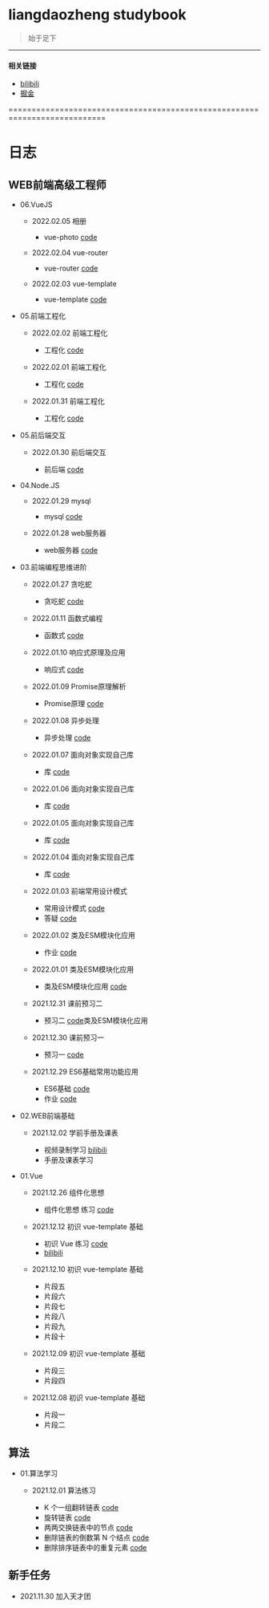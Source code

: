 # liangdaozheng studybook

>始于足下
-----------

#### 相关链接
* [bilibili](https://space.bilibili.com/484967304)
* [掘金](https://juejin.cn/user/2981531266318407)

===========================================================================

# 日志

## WEB前端高级工程师

* 06.VueJS

  * 2022.02.05 相册 

    * vue-photo [code](https://github.com/liangdaozheng/liangdaozheng-studybook/blob/main/webBase/vue/08)

  * 2022.02.04 vue-router 

    * vue-router [code](https://github.com/liangdaozheng/liangdaozheng-studybook/blob/main/webBase/vue/05)

  * 2022.02.03 vue-template 

    * vue-template [code](https://github.com/liangdaozheng/liangdaozheng-studybook/blob/main/webBase/vue/01)

* 05.前端工程化

  * 2022.02.02 前端工程化 

    * 工程化 [code](https://github.com/liangdaozheng/liangdaozheng-studybook/blob/main/webBase/webpack-git)


  * 2022.02.01 前端工程化 

    * 工程化 [code](https://github.com/liangdaozheng/liangdaozheng-studybook/blob/main/webBase/webpack-git)

  * 2022.01.31 前端工程化 

    * 工程化 [code](https://github.com/liangdaozheng/liangdaozheng-studybook/blob/main/webBase/webpack-git)

* 05.前后端交互

  * 2022.01.30 前后端交互 

    * 前后端 [code](https://github.com/liangdaozheng/liangdaozheng-studybook/blob/main/webBase/ajax-axios)

* 04.Node.JS

  * 2022.01.29 mysql 

    * mysql [code](https://github.com/liangdaozheng/liangdaozheng-studybook/blob/main/webBase/node/04)

  * 2022.01.28 web服务器 

    * web服务器 [code](https://github.com/liangdaozheng/liangdaozheng-studybook/blob/main/webBase/node/03)

* 03.前端编程思维进阶

  * 2022.01.27 贪吃蛇

    * 贪吃蛇 [code](https://github.com/liangdaozheng/liangdaozheng-studybook/blob/main/webBase/ES6/13)

  * 2022.01.11 函数式编程

    * 函数式 [code](https://github.com/liangdaozheng/liangdaozheng-studybook/blob/main/webBase/ES6/10)


  * 2022.01.10 响应式原理及应用

    * 响应式 [code](https://github.com/liangdaozheng/liangdaozheng-studybook/blob/main/webBase/ES6/09)

  * 2022.01.09 Promise原理解析

    * Promise原理 [code](https://github.com/liangdaozheng/liangdaozheng-studybook/blob/main/webBase/ES6/07)

  * 2022.01.08 异步处理

    * 异步处理 [code](https://github.com/liangdaozheng/liangdaozheng-studybook/blob/main/webBase/ES6/06)

  * 2022.01.07 面向对象实现自己库

    * 库 [code](https://github.com/liangdaozheng/liangdaozheng-studybook/blob/main/webBase/ES6/05)

  * 2022.01.06 面向对象实现自己库

    * 库 [code](https://github.com/liangdaozheng/liangdaozheng-studybook/blob/main/webBase/ES6/05)

  * 2022.01.05 面向对象实现自己库

    * 库 [code](https://github.com/liangdaozheng/liangdaozheng-studybook/blob/main/webBase/ES6/05)

  * 2022.01.04 面向对象实现自己库

    * 库 [code](https://github.com/liangdaozheng/liangdaozheng-studybook/blob/main/webBase/ES6/05)

  * 2022.01.03 前端常用设计模式

    * 常用设计模式 [code](https://github.com/liangdaozheng/liangdaozheng-studybook/blob/main/webBase/ES6/03)
    * 答疑 [code](https://github.com/liangdaozheng/liangdaozheng-studybook/blob/main/webBase/ES6/04/01-index.html)

  * 2022.01.02 类及ESM模块化应用

    * 作业 [code](https://github.com/liangdaozheng/liangdaozheng-studybook/blob/main/webBase/ES6/02/template)

  * 2022.01.01 类及ESM模块化应用

    * 类及ESM模块化应用 [code](https://github.com/liangdaozheng/liangdaozheng-studybook/blob/main/webBase/ES6/02/03-index.html)

  * 2021.12.31 课前预习二

    * 预习二 [code](https://github.com/liangdaozheng/liangdaozheng-studybook/blob/main/webBase/ES6/02/02-index.html)类及ESM模块化应用

  * 2021.12.30 课前预习一

    * 预习一 [code](https://github.com/liangdaozheng/liangdaozheng-studybook/blob/main/webBase/ES6/02/01-index.html)

  * 2021.12.29  ES6基础常用功能应用

    * ES6基础 [code](https://github.com/liangdaozheng/liangdaozheng-studybook/blob/main/webBase/ES6/01/index.html)
    * 作业 [code](https://github.com/liangdaozheng/liangdaozheng-studybook/tree/main/webBase/ES6/01/homework)

* 02.WEB前端基础

  * 2021.12.02 学前手册及课表

    * 视频录制学习 [bilibili](https://www.bilibili.com/video/BV1bR4y147Za?spm_id_from=333.999.0.0)
    * 手册及课表学习

* 01.Vue 

  * 2021.12.26 组件化思想

    * 组件化思想 练习 [code](https://github.com/liangdaozheng/liangdaozheng-studybook/blob/main/webBase/vue/01/02-demo.html)

  * 2021.12.12 初识 vue-template 基础

    * 初识 Vue 练习 [code](https://github.com/liangdaozheng/liangdaozheng-studybook/blob/main/webBase/vue/01/01-demo.html)
    * [bilibili](https://www.bilibili.com/video/BV1Pg411w73Y?spm_id_from=333.999.0.0)

  * 2021.12.10 初识 vue-template 基础

    * 片段五
    * 片段六
    * 片段七
    * 片段八
    * 片段九
    * 片段十

  * 2021.12.09 初识 vue-template 基础

    * 片段三
    * 片段四

  * 2021.12.08 初识 vue-template 基础

    * 片段一
    * 片段二
  
## 算法

* 01.算法学习

  * 2021.12.01 算法练习

    * K 个一组翻转链表 [code](https://github.com/liangdaozheng/liangdaozheng-studybook/blob/main/algorithm/01.w0001-k-group.js)
    * 旋转链表 [code](https://github.com/liangdaozheng/liangdaozheng-studybook/blob/main/algorithm/02.w0002-rotate-list.js)
    * 两两交换链表中的节点 [code](https://github.com/liangdaozheng/liangdaozheng-studybook/blob/main/algorithm/03.w0003-in-pairs.js)
    * 删除链表的倒数第 N 个结点 [code](https://github.com/liangdaozheng/liangdaozheng-studybook/blob/main/algorithm/04.w0004-end-of-list.js)
    * 删除排序链表中的重复元素 [code](https://github.com/liangdaozheng/liangdaozheng-studybook/blob/main/algorithm/05.w0005-sorted-list.js)



## 新手任务

* 2021.11.30 加入天才团
 

